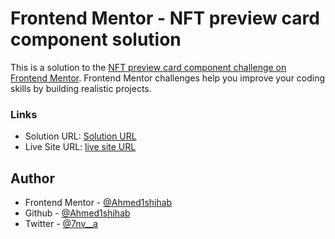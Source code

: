 # Frontend Mentor - NFT preview card component solution

This is a solution to the [NFT preview card component challenge on Frontend Mentor](https://www.frontendmentor.io/challenges/nft-preview-card-component-SbdUL_w0U). Frontend Mentor challenges help you improve your coding skills by building realistic projects.

### Links

-   Solution URL: [Solution URL](https://www.frontendmentor.io/challenges/nft-preview-card-component-SbdUL_w0U/hub/nft-preview-card-component-solution-quzsoWo8L)
-   Live Site URL: [live site URL](https://ahmed1shihab.github.io/NFT-preview-card-challenge/)

## Author

-   Frontend Mentor - [@Ahmed1shihab](https://www.frontendmentor.io/profile/Ahmed1shihab)
-   Github - [@Ahmed1shihab](https://www.github.com/Ahmed1shihab)
-   Twitter - [@7nv\_\_a](https://www.twitter.com/7nv__a)
